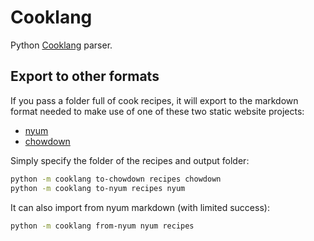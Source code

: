 # Cooklang

Python [Cooklang](https://cooklang.org) parser.


## Export to other formats

If you pass a folder full of cook recipes, it will export to the markdown format needed to make use of one of these two static website projects:
- [nyum](https://github.com/doersino/nyum)
- [chowdown](https://github.com/clarklab/chowdown)

Simply specify the folder of the recipes and output folder:

```sh
python -m cooklang to-chowdown recipes chowdown
python -m cooklang to-nyum recipes nyum
```

It can also import from nyum markdown (with limited success):

```sh
python -m cooklang from-nyum nyum recipes
```
